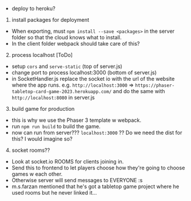 - deploy to heroku?

1. install packages for deployment
- When exporting, must `npm install --save <packages>` in the server folder so that the cloud knows what to install.
- In the client folder webpack should take care of this?

2. process localhost [ToDo]
- setup `cors` and `serve-static` (top of server.js)
- change port to process localhost:3000 (bottom of server.js)
- in SocketHandler.js replace the socket io with the url of the website where the app runs. e.g. `http://localhost:3000` => `https://phaser-tabletop-card-game-2023.herokuapp.com/` and do the same with `http://localhost:8080` in server.js

3. build game for production
- this is why we use the Phaser 3 template w webpack.
- run `npm run build` to build the game.
- now can run from server??? `localhost:3000` ?? Do we need the dist for this? I would imagine so?

4. socket rooms??
- Look at socket.io ROOMS for clients joining in.
- Send this to frontend to let players choose how they're going to choose games w each other.
- Otherwise server will send messages to EVERYONE :s
- m.s.farzan mentioned that he's got a tabletop game project where he used rooms but he never linked it...